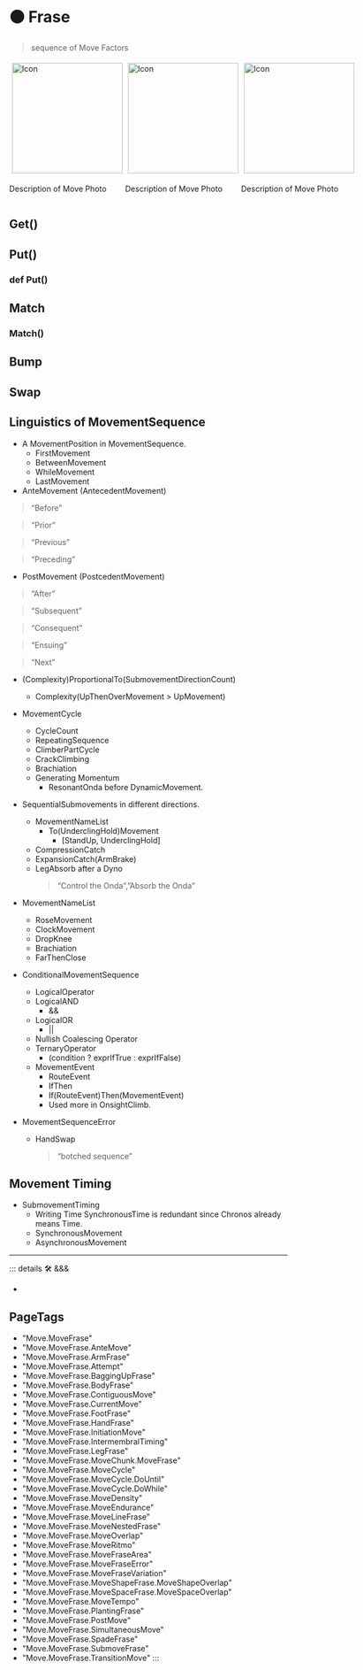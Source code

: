 # 🟠 <move>Frase</move>

> sequence of Move Factors

<div style="display: flex">
    <div>
        <img style="margin: 5px" height="200" width="200" alt="Icon" src="/Move/Move_Icon.png"/>
        <p>Description of Move Photo</p>
    </div>
    <div>
        <img style="margin: 5px" height="200" width="200" alt="Icon" src="/Move/Move_Icon.png"/>
        <p>Description of Move Photo</p>
    </div>
    <div>
        <img style="margin: 5px" height="200" width="200" alt="Icon" src="/Move/Move_Icon.png"/>
        <p>Description of Move Photo</p>
    </div>
</div>

## Get()

## Put()

### def Put()

## Match

### Match()

## Bump

## Swap

## Linguistics of MovementSequence

- A MovementPosition in MovementSequence.
    - FirstMovement
    - BetweenMovement
    - WhileMovement
    - LastMovement
- AnteMovement (AntecedentMovement)

> “Before”

> “Prior”

> “Previous”

> “Preceding”

- PostMovement (PostcedentMovement)

> “After”

> “Subsequent”

> “Consequent”

> “Ensuing”

> “Next”

- (Complexity)ProportionalTo(SubmovementDirectionCount)
    - Complexity(UpThenOverMovement > UpMovement)

- MovementCycle
    - CycleCount
    - RepeatingSequence
    - ClimberPartCycle
    - CrackClimbing
    - Brachiation
    - Generating Momentum
        - ResonantOnda before DynamicMovement.

- SequentialSubmovements in different directions.
    - MovementNameList
        - To(UnderclingHold)Movement
            - [StandUp, UnderclingHold]
    - CompressionCatch
    - ExpansionCatch(ArmBrake)
    - LegAbsorb after a Dyno
        > “Control the Onda”,”Absorb the Onda”

- MovementNameList
    - RoseMovement
    - ClockMovement
    - DropKnee
    - Brachiation
    - FarThenClose

- ConditionalMovementSequence
    - LogicalOperator
    - LogicalAND
        - &&
    - LogicalOR
        - ||
    - Nullish Coalescing Operator
    - TernaryOperator
        - (condition ? exprIfTrue : exprIfFalse)
    - MovementEvent
        - RouteEvent
        - IfThen
        - If(RouteEvent)Then(MovementEvent)
        - Used more in OnsightClimb.
- MovementSequenceError
    - HandSwap
        > “botched sequence”

## Movement Timing

- SubmovementTiming
    - Writing Time SynchronousTime is redundant since Chronos already means Time.
    - SynchronousMovement
    - AsynchronousMovement

---

<!-- =================================================== -->
<!-- =================================================== -->
<!-- =================================================== -->
<!-- =================================================== -->
<!-- =================================================== -->
::: details 🛠 <dev>&&&</dev>

-

<h2>PageTags</h2>

- "Move.MoveFrase"
- "Move.MoveFrase.AnteMove"
- "Move.MoveFrase.ArmFrase"
- "Move.MoveFrase.Attempt"
- "Move.MoveFrase.BaggingUpFrase"
- "Move.MoveFrase.BodyFrase"
- "Move.MoveFrase.ContiguousMove"
- "Move.MoveFrase.CurrentMove"
- "Move.MoveFrase.FootFrase"
- "Move.MoveFrase.HandFrase"
- "Move.MoveFrase.InitiationMove"
- "Move.MoveFrase.IntermembralTiming"
- "Move.MoveFrase.LegFrase"
- "Move.MoveFrase.MoveChunk.MoveFrase"
- "Move.MoveFrase.MoveCycle"
- "Move.MoveFrase.MoveCycle.DoUntil"
- "Move.MoveFrase.MoveCycle.DoWhile"
- "Move.MoveFrase.MoveDensity"
- "Move.MoveFrase.MoveEndurance"
- "Move.MoveFrase.MoveLineFrase"
- "Move.MoveFrase.MoveNestedFrase"
- "Move.MoveFrase.MoveOverlap"
- "Move.MoveFrase.MoveRitmo"
- "Move.MoveFrase.MoveFraseArea"
- "Move.MoveFrase.MoveFraseError"
- "Move.MoveFrase.MoveFraseVariation"
- "Move.MoveFrase.MoveShapeFrase.MoveShapeOverlap"
- "Move.MoveFrase.MoveSpaceFrase.MoveSpaceOverlap"
- "Move.MoveFrase.MoveTempo"
- "Move.MoveFrase.PlantingFrase"
- "Move.MoveFrase.PostMove"
- "Move.MoveFrase.SimultaneousMove"
- "Move.MoveFrase.SpadeFrase"
- "Move.MoveFrase.SubmoveFrase"
- "Move.MoveFrase.TransitionMove"
:::
